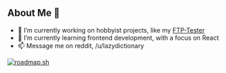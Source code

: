 ## About Me 👋

- 🔭 I’m currently working on hobbyist projects, like my [FTP-Tester](github.com/ftp-tester)
- 🌱 I’m currently learning frontend development, with a focus on React
- 📫 Message me on reddit, /u/lazydictionary

<a href="https://roadmap.sh"><img src="https://roadmap.sh/card/tall/68964790614598977e2f5ab7?variant=dark&roadmaps=frontend%2Cgit-github%2Creact%2Ccyber-security" alt="roadmap.sh"/></a>

